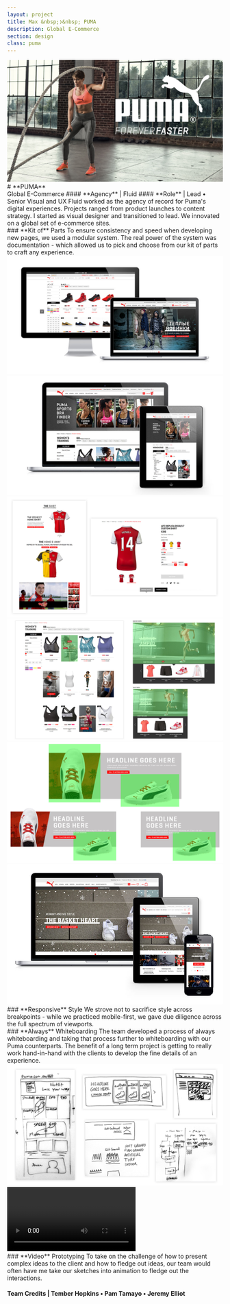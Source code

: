 ```yaml
---
layout: project
title: Max &nbsp;❭&nbsp; PUMA
description: Global E-Commerce
section: design
class: puma
---
```


<div class="order-flip">
<div class="content two-thirds"><a class="img-modal" rel="group" href="intro.jpg" ><img src="intro.jpg" alt=" "/></a></div>
<div class="content third" markdown="1">
# **PUMA**<br>Global E-Commerce  
#### **Agency** | Fluid
#### **Role** | Lead • Senior Visual and UX
Fluid worked as the agency of record for Puma's digital experiences. Projects ranged from product launches to content strategy. I started as visual designer and transitioned to lead. We innovated on a global set of e-commerce sites.
</div>
</div>


<div class="content article" markdown="1">
### **Kit of** Parts
To ensure consistency and speed when developing new pages, we used a modular system. The real power of the system was documentation - which allowed us to pick and choose from our kit of parts to craft any experience.
</div>
<div class="content third"><a class="img-modal" rel="group" href="puma-1.jpg" ><img src="puma-1.jpg" alt=" "/></a></div>

<!-- <div class="content half"><a class="img-modal" rel="group" href="kop-guide.jpg" ><img src="kop-guide.jpg" alt=" "/></a></div> -->
<div class="content third"><a class="img-modal" rel="group" href="puma-2.jpg" ><img src="puma-2.jpg" alt=" "/></a></div>
<div class="content third"><a class="img-modal" rel="group" href="puma-3.jpg" ><img src="puma-3.jpg" alt=" "/></a></div>
<div class="content third"><a class="img-modal" rel="group" href="kop-2.jpg" ><img src="kop-2.jpg" alt=" "/></a></div>
<div class="content third"><a class="img-modal" rel="group" href="product-spotlight.jpg" ><img src="product-spotlight.jpg" alt=" "/></a></div>

<div class="order-flip">
<div class="content half"><a class="img-modal" rel="group" href="puma-4.jpg" ><img src="puma-4.jpg" alt=" "/></a></div>
<div class="content half" markdown="1">
### **Responsive** Style
We strove not to sacrifice style across breakpoints - while we practiced mobile-first, we gave due diligence across the full spectrum of viewports.
</div>
</div>

<div class="content half" markdown="1">
### **Always** Whiteboarding
The team developed a process of always whiteboarding and taking that process further to whiteboarding with our Puma counterparts. The benefit of a long term project is getting to really work hand-in-hand with the clients to develop the fine details of an experience.
</div>
<div class="content half"><a class="img-modal" rel="group" href="puma-5.jpg" ><img src="puma-5.jpg" alt=" "/></a></div>

<div class="order-flip">
<video class="content half" autoplay loop>
  <source src="puma-7.mp4" type="video/mp4">
</video>
<div class="content half" markdown="1">
### **Video** Prototyping
To take on the challenge of how to present complex ideas to the client and how to fledge out ideas, our team would often have me take our sketches into animation to fledge out the interactions.
</div>
</div>

<div class="content article">
<h4 class="txt-center"><b>Team Credits</b> | Tember Hopkins • Pam Tamayo • Jeremy Elliot</h4>
</div>
